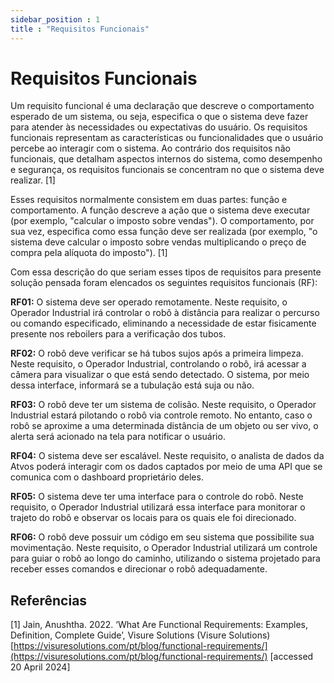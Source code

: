 ```yaml
---
sidebar_position : 1
title : "Requisitos Funcionais"
---
```


# Requisitos Funcionais 

Um requisito funcional é uma declaração que descreve o comportamento esperado de um sistema, ou seja, especifica o que o sistema deve fazer para atender às necessidades ou expectativas do usuário. Os requisitos funcionais representam as características ou funcionalidades que o usuário percebe ao interagir com o sistema. Ao contrário dos requisitos não funcionais, que detalham aspectos internos do sistema, como desempenho e segurança, os requisitos funcionais se concentram no que o sistema deve realizar. [1]

Esses requisitos normalmente consistem em duas partes: função e comportamento. A função descreve a ação que o sistema deve executar (por exemplo, "calcular o imposto sobre vendas"). O comportamento, por sua vez, especifica como essa função deve ser realizada (por exemplo, "o sistema deve calcular o imposto sobre vendas multiplicando o preço de compra pela alíquota do imposto"). [1]

Com essa descrição do que seriam esses tipos de requisitos para presente solução pensada foram elencados os seguintes requisitos funcionais (RF):

**RF01:** O sistema deve ser operado remotamente. Neste requisito, o Operador Industrial irá controlar o robô à distância para realizar o percurso ou comando especificado, eliminando a necessidade de estar fisicamente presente nos reboilers para a verificação dos tubos.

**RF02:** O robô deve verificar se há tubos sujos após a primeira limpeza. Neste requisito, o Operador Industrial, controlando o robô, irá acessar a câmera para visualizar o que está sendo detectado. O sistema, por meio dessa interface, informará se a tubulação está suja ou não.

**RF03:** O robô deve ter um sistema de colisão. Neste requisito, o Operador Industrial estará pilotando o robô via controle remoto. No entanto, caso o robô se aproxime a uma determinada distância de um objeto ou ser vivo, o alerta será acionado na tela para notificar o usuário.

**RF04:** O sistema deve ser escalável. Neste requisito, o analista de dados da Atvos poderá interagir com os dados captados por meio de uma API que se comunica com o dashboard proprietário deles.

**RF05:** O sistema deve ter uma interface para o controle do robô. Neste requisito, o Operador Industrial utilizará essa interface para monitorar o trajeto do robô e observar os locais para os quais ele foi direcionado.

**RF06:** O robô deve possuir um código em seu sistema que possibilite sua movimentação. Neste requisito, o Operador Industrial utilizará um controle para guiar o robô ao longo do caminho, utilizando o sistema projetado para receber esses comandos e direcionar o robô adequadamente.


## Referências
[1] Jain, Anushtha. 2022. ‘What Are Functional Requirements: Examples, Definition, Complete Guide’, Visure Solutions (Visure Solutions) [https://visuresolutions.com/pt/blog/functional-requirements/](https://visuresolutions.com/pt/blog/functional-requirements/) [accessed 20 April 2024]